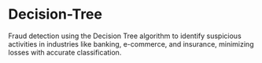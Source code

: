 # Decision-Tree
Fraud detection using the Decision Tree algorithm to identify suspicious activities in industries like banking, e-commerce, and insurance, minimizing losses with accurate classification.
